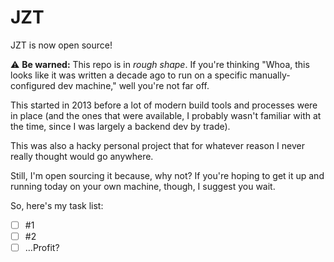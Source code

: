 # JZT

JZT is now open source! 

⚠️ **Be warned:** This repo is in *rough shape*. If you're thinking "Whoa, this looks like it was written a decade ago to run on a specific manually-configured dev machine," well you're not far off.

This started in 2013 before a lot of modern build tools and processes were in place (and the ones that were available, I probably wasn't familiar with at the time, since I was largely a backend dev by trade).

This was also a hacky personal project that for whatever reason I never really thought would go anywhere.

Still, I'm open sourcing it because, why not? If you're hoping to get it up and running today on your own machine, though, I suggest you wait.

So, here's my task list:
- [ ] #1
- [ ] #2
- [ ] …Profit?
